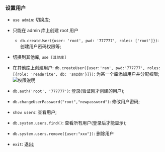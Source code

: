 ### 设置用户
* `use admin`: 切换库;
* 只能在 admin 库上创建 root 用户
  * `db.createUser({user: 'root', pwd: '777777', roles: ['root']})`: 创建用户密码权限等;
* 切换到其他库, `use [其他库]`
* 在其他库上创建用户: `db.createUser({user:'ran', pwd:'777777', roles: [{role: 'readWrite', db: 'smzdm'}]})`: 为某一个库添加用户并分配权限;
  ![权限说明](http://ww2.sinaimg.cn/large/006y8mN6gy1g73vglujxaj31120cyjsv.jpg)
* `db.auth('root', '777777')`: 登录(验证刚才创建的用户);
* `db.changeUserPassword("root","newpassword")`: 修改用户密码;

* `show users`: 查看用户;
* `db.system.users.find()`: 查看所有用户(登录后才能显示);

* `db.system.users.remove({user:"xxx"})`: 删除用户

* `exit`: 退出;
